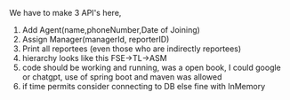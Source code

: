 We have to make 3 API's here,
1. Add Agent(name,phoneNumber,Date of Joining)
2. Assign Manager(managerId, reporterID)
3. Print all reportees (even those who are indirectly reportees)
4. hierarchy looks like this FSE->TL->ASM
5. code should be working and running, was a open book, I could google or chatgpt, use of spring boot and maven was allowed
6. if time permits consider connecting to DB else fine with InMemory
   
